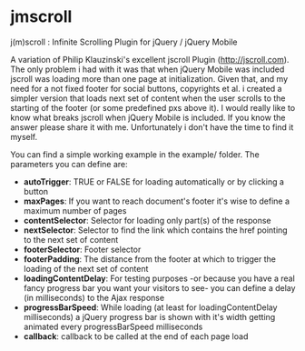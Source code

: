 jmscroll
========

j(m)scroll : Infinite Scrolling Plugin for jQuery / jQuery Mobile

A variation of Philip Klauzinski's excellent jscroll Plugin (<a href="http://jscroll.com">http://jscroll.com</a>). The only problem i had with it was that when jQuery Mobile was included jscroll was loading more than one page at initialization. Given that, and my need for a not fixed footer for social buttons, copyrights et al. i created a simpler version that loads next set of content when the user scrolls to the starting of the footer (or some predefined pxs above it). I would really like to know what breaks jscroll when jQuery Mobile is included. If you know the answer please share it with me. Unfortunately i don't have the time to find it myself.  

You can find a simple working example in the example/ folder. The parameters you can define are:

<ul>
<li><b>autoTrigger</b>: TRUE or FALSE for loading automatically or by clicking a button</li>
<li><b>maxPages</b>: If you want to reach document's footer it's wise to define a maximum number of pages</li>
<li><b>contentSelector</b>: Selector for loading only part(s) of the response</li>
<li><b>nextSelector</b>: Selector to find the link which contains the href pointing to the next set of content</li>
<li><b>footerSelector</b>: Footer selector</li>
<li><b>footerPadding</b>: The distance from the footer at which to trigger the loading of the next set of content</li>
<li><b>loadingContentDelay</b>: For testing purposes -or because you have a real fancy progress bar you want your visitors to see- you can define a delay (in milliseconds) to the Ajax response</li>
<li><b>progressBarSpeed</b>: While loading (at least for loadingContentDelay milliseconds) a jQuery progress bar is shown with it's width getting animated every progressBarSpeed milliseconds</li>
<li><b>callback</b>: callback to be called at the end of each page load</li>
</ul>
